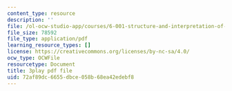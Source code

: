 ```yaml
---
content_type: resource
description: ''
file: /ol-ocw-studio-app/courses/6-001-structure-and-interpretation-of-computer-programs-spring-2005/72af89dc6655dbce058b68ea42edebf8_Z8-qWEEwTCk.pdf
file_size: 78592
file_type: application/pdf
learning_resource_types: []
license: https://creativecommons.org/licenses/by-nc-sa/4.0/
ocw_type: OCWFile
resourcetype: Document
title: 3play pdf file
uid: 72af89dc-6655-dbce-058b-68ea42edebf8
---
```

